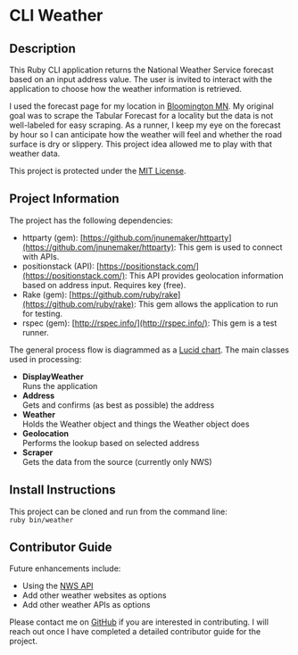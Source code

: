 # CLI Weather

## Description

This Ruby CLI application returns the National Weather Service forecast based on an input address value. The user is invited to interact with the application to choose how the weather information is retrieved.  

I used the forecast page for my location in [Bloomington MN](https://forecast.weather.gov/MapClick.php?lat=44.8292&lon=-93.3448&unit=0&lg=english&FcstType=digital). My original goal was to scrape the Tabular Forecast for a locality but the data is not well-labeled for easy scraping. As a runner, I keep my eye on the forecast by hour so I can anticipate how the weather will feel and whether the road surface is dry or slippery. This project idea allowed me to play with that weather data.

This project is protected under the [MIT License](https://github.com/kristenkinnearohlmann/cli-weather/blob/main/LICENSE).

## Project Information

The project has the following dependencies:
- httparty (gem): [https://github.com/jnunemaker/httparty](https://github.com/jnunemaker/httparty): This gem is used to connect with APIs.  
- positionstack (API): [https://positionstack.com/](https://positionstack.com/): This API provides geolocation information based on address input. Requires key (free).  
- Rake (gem): [https://github.com/ruby/rake](https://github.com/ruby/rake): This gem allows the application to run for testing.  
- rspec (gem): [http://rspec.info/](http://rspec.info/): This gem is a test runner.  

The general process flow is diagrammed as a [Lucid chart](https://lucid.app/lucidchart/a1ba7fa3-fd50-47c9-bd5f-3d866e30d0f3/edit?beaconFlowId=EFFA9CE54CF62CE1&page=0_0#). The main classes used in processing:

- **DisplayWeather**  
Runs the application
- **Address**  
Gets and confirms (as best as possible) the address
- **Weather**  
Holds the Weather object and things the Weather object does
- **Geolocation**  
Performs the lookup based on selected address
- **Scraper**  
Gets the data from the source (currently only NWS)
## Install Instructions

This project can be cloned and run from the command line:  
`ruby bin/weather`

## Contributor Guide

Future enhancements include:  
- Using the [NWS API](https://www.weather.gov/documentation/services-web-api)
- Add other weather websites as options
- Add other weather APIs as options

Please contact me on [GitHub](https://github.com/kristenkinnearohlmann) if you are interested in contributing. I will reach out once I have completed a detailed contributor guide for the project.
